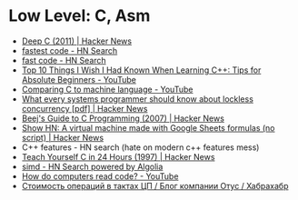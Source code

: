 # Low Level: C, Asm
- [Deep C (2011) | Hacker News](https://news.ycombinator.com/item?id=15526929)
- [fastest code - HN Search](https://hn.algolia.com/?query=fastest%20code&sort=byPopularity&prefix&page=0&dateRange=all&type=story)
- [fast code - HN Search](https://hn.algolia.com/?query=fast%20code&sort=byPopularity&prefix&page=0&dateRange=all&type=story)
- [Top 10 Things I Wish I Had Known When Learning C++: Tips for Absolute Beginners - YouTube](https://www.youtube.com/watch?v=Vy3DvF8nibA)
- [Comparing C to machine language - YouTube](https://www.youtube.com/watch?v=yOyaJXpAYZQ)
- [What every systems programmer should know about lockless concurrency [pdf] | Hacker News](https://news.ycombinator.com/item?id=15607869)
- [Beej's Guide to C Programming (2007) | Hacker News](https://news.ycombinator.com/item?id=15198093)
- [Show HN: A virtual machine made with Google Sheets formulas (no script) | Hacker News](https://news.ycombinator.com/item?id=14703098)
- C++ features - HN search (hate on modern c++ features mess)
- [Teach Yourself C in 24 Hours (1997) | Hacker News](https://news.ycombinator.com/item?id=15624521)
- [simd - HN Search powered by Algolia](https://hn.algolia.com/?query=simd&sort=byPopularity&prefix&page=0&dateRange=all&type=story)
- [How do computers read code? - YouTube](https://www.youtube.com/watch?v=QXjU9qTsYCc)
- [Стоимость операций в тактах ЦП / Блог компании Отус / Хабрахабр](https://habrahabr.ru/company/otus/blog/343566/)
